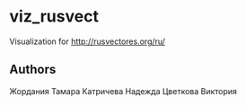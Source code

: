 # viz_rusvect
Visualization for http://rusvectores.org/ru/

## Authors
Жордания Тамара
Катричева Надежда
Цветкова Виктория
